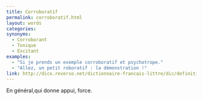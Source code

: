 ```yaml
---
title: Corroboratif
permalink: corroboratif.html
layout: words
categories:
synonyms:
  - Corroborant
  - Tonique
  - Excitant
examples:
  - "Si je prends un exemple corroboratif et psychotrope."
  - "Allez, un petit roboratif : la démonstration !"
link: http://dico.reverso.net/dictionnaire-francais-littre/dic/definition/corroborer/16647
---
```


En général,qui donne appui, force.
